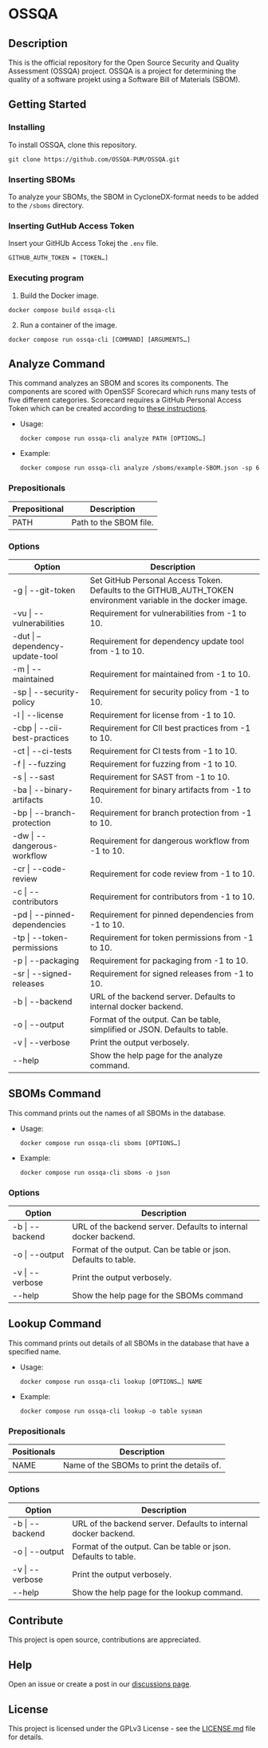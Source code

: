 # OSSQA

## Description

This is the official repository for the Open Source Security and Quality Assessment (OSSQA) project. 
OSSQA is a project for determining the quality of a software projekt using a Software Bill of Materials (SBOM).

## Getting Started

### Installing

To install OSSQA, clone this repository.
```
git clone https://github.com/OSSQA-PUM/OSSQA.git
```

### Inserting SBOMs
To analyze your SBOMs, the SBOM in CycloneDX-format needs to be added to the `/sboms` directory.

### Inserting GutHub Access Token
Insert your GitHUb Access Tokej the `.env` file.
```
GITHUB_AUTH_TOKEN = [TOKEN…]
```

### Executing program

1. Build the Docker image.
```
docker compose build ossqa-cli
```

2. Run a container of the image.
```
docker compose run ossqa-cli [COMMAND] [ARGUMENTS…]
```


## Analyze Command
This command analyzes an SBOM and scores its components. The components are scored with OpenSSF Scorecard which runs many tests of five different categories. Scorecard requires a GitHub Personal Access Token which can be created according to [these instructions](https://github.com/ossf/scorecard?tab=readme-ov-file#authentication).

* Usage:
  ```
  docker compose run ossqa-cli analyze PATH [OPTIONS…]
  ```
* Example:
  ```
  docker compose run ossqa-cli analyze /sboms/example-SBOM.json -sp 6
  ```

### Prepositionals
| Prepositional      | Description |
| ----------- | ----------- |
| PATH      | Path to the SBOM file.       |

### Options
| Option      | Description |
| ----------- | ----------- |
| -g \| --git-token      | Set GitHub Personal Access Token. Defaults to the GITHUB_AUTH_TOKEN environment variable in the docker image.       |
| -vu \| --vulnerabilities   | Requirement for vulnerabilities from -1 to 10.        |
| -dut \| –dependency-update-tool   | Requirement for dependency update tool from -1 to 10.        |
| -m \| --maintained   | Requirement for maintained from -1 to 10.        |
| -sp \| --security-policy   | Requirement for security policy from -1 to 10.        |
| -l \| --license   | Requirement for license from -1 to 10.        |
| -cbp \| --cii-best-practices   | Requirement for CII best practices from -1 to 10.        |
| -ct \| --ci-tests   | Requirement for CI tests from -1 to 10.        |
| -f \| --fuzzing   | Requirement for fuzzing from -1 to 10.        |
| -s \| --sast   | Requirement for SAST from -1 to 10.        |
| -ba \| --binary-artifacts   | Requirement for binary artifacts from -1 to 10.        |
| -bp \| --branch-protection   | Requirement for branch protection from -1 to 10.        |
| -dw \| --dangerous-workflow   | Requirement for dangerous workflow from -1 to 10.        |
| -cr \| --code-review   | Requirement for code review from -1 to 10.        |
| -c \| --contributors   | Requirement for contributors from -1 to 10.        |
| -pd \| --pinned-dependencies   | Requirement for pinned dependencies from -1 to 10.        |
| -tp \| --token-permissions   | Requirement for token permissions from -1 to 10.        |
| -p \| --packaging   | Requirement for packaging from -1 to 10.        |
| -sr \| --signed-releases   | Requirement for signed releases from -1 to 10.        |
| -b \| --backend   | URL of the backend server. Defaults to internal docker backend.        |
| -o \| --output   | Format of the output. Can be table, simplified or JSON. Defaults to table.        |
| -v \| --verbose   | Print the output verbosely.        |
| --help   | Show the help page for the analyze command.        |


## SBOMs Command
This command prints out the names of all SBOMs in the database.

* Usage:
  ```
  docker compose run ossqa-cli sboms [OPTIONS…]
  ```
* Example:
  ```
  docker compose run ossqa-cli sboms -o json
  ```

### Options
| Option      | Description |
| ----------- | ----------- |
| -b \| --backend   | URL of the backend server. Defaults to internal docker backend.        |
| -o \| --output   | Format of the output. Can be table or json. Defaults to table.        |
| -v \| --verbose   | Print the output verbosely.        |
| --help   | Show the help page for the SBOMs command        |


## Lookup Command
This command prints out details of all SBOMs in the database that have a specified name.

* Usage:
  ```
  docker compose run ossqa-cli lookup [OPTIONS…] NAME
  ```
* Example:
  ```
  docker compose run ossqa-cli lookup -o table sysman
  ```

### Prepositionals
| Positionals      | Description |
| ----------- | ----------- |
| NAME      | Name of the SBOMs to print the details of.       |

### Options
| Option      | Description |
| ----------- | ----------- |
| -b \| --backend   | URL of the backend server. Defaults to internal docker backend.        |
| -o \| --output   | Format of the output. Can be table or json. Defaults to table.        |
| -v \| --verbose   | Print the output verbosely.        |
| --help   | Show the help page for the lookup command.        |

## Contribute

This project is open source, contributions are appreciated. 

## Help

Open an issue or create a post in our [discussions page](https://github.com/OSSQA-PUM/OSSQA/discussions).

## License

This project is licensed under the GPLv3 License - see the [LICENSE.md](https://github.com/OSSQA-PUM/OSSQA/blob/main/LICENSE) file for details.
